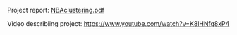 Project report: [NBAclustering.pdf](https://github.com/spencerdooley00/NBA-Archetypes/files/6143380/NBAclustering.pdf)



Video describiing project: https://www.youtube.com/watch?v=K8lHNfq8xP4
